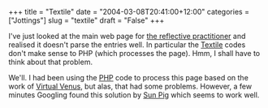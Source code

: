 +++
title = "Textile"
date = "2004-03-08T20:41:00+12:00"
categories = ["Jottings"]
slug = "textile"
draft = "False"
+++

I've just looked at the main web page for [the reflective
practitioner](https://web.archive.org/web/20080905191502/https://www.thereflectivepractitioner.org/)
and realised it doesn't parse the entries well. In particular the
[Textile](https://bradchoate.com/mt/docs/mtmanual_textile2.html) codes
don't make sense to PHP (which processes the page). Hmm, I shall have
to think about that problem.

We'll. I had been using the [PHP](https://www.php.net/) code to
process this page based on the work of [Virtual
Venus](https://www.virtualvenus.org/archives/0307/multiple_blogs_merged_entries_list.php),
but alas, that had some problems. However, a few minutes Googling
found this solution by [Sun
Pig](https://www.sunpig.com/martin/archives/2003/06/12/multiple-blogs-on-a-single-index-page/)
which seems to work well.

